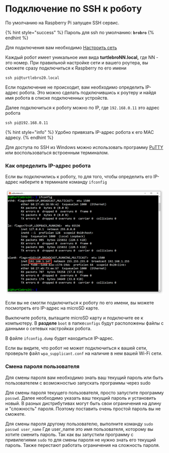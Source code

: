 # Подключение по SSH к роботу

По умолчанию на Raspberry Pi запущен SSH сервис.

{% hint style="success" %}
Пароль для ssh по умолчанию: **`brobro`**
{% endhint %}

Для подключения вам необходимо [Настроить сеть](networking.md)

Каждый робот имеет уникальное имя вида **turtlebroNN.local,** где NN - это номер. При правильной настройке сети и вашего роутера, вы сможете сразу подключиться к Raspberry по его имени

```
ssh pi@turtlebro20.local
```

Если подключение не происходит, вам необходимо определить IP-адрес робота. Это можно сделать подключившись к роутеру и найдя имя робота в списке подключенных устройств.

Далее подключиться к роботу можно по IP, где `192.168.0.11` это адрес робота

```
ssh pi@192.168.0.11
```

{% hint style="info" %}
Удобно привязать IP-адрес робота к его MAC адресу.
{% endhint %}

Для доступа по SSH из Windows можно использовать программу [PuTTY](https://www.chiark.greenend.org.uk/\~sgtatham/putty/latest.html) или воспользоваться встроенным терминалом.

### Как определить IP-адрес робота

Если вы подключились к роботу, то для того, чтобы определить его IP-адрес наберите в терминале команду `ifconfig`

![](<../.gitbook/assets/image (1) (1).png>)

Если вы не смогли подключиться к роботу по его имени, вы можете посмотреть его IP-адрес на microSD карте.

Выключите робота, вытащите microSD карту и подключите ее к компьютеру. В **разделе** `boot` в папке`configs` будут расположены файлы с данными о сетевых настройках робота.

В файле `ifconfig.dump` будет находиться IP-адрес.

Если вы видите, что робот не может подключиться к вашей сети, проверьте файл `wpa_supplicant.conf` на наличие в нем вашей Wi-Fi сети.

### Смена пароля пользователя

Для смены пароля вам необходимо знать ваш текущий пароль или быть пользователем с возможностью запускать программы через sudo

Для смены пароля текущего пользователя, просто запустите программу `passwd`. Далее необходимо указать ваш текущий пароль и установить новый. В разных дистрибутивах могут быть свои ограничения на длину и "сложность" пароля. Поэтому поставить очень простой пароль вы не сможете.

Для смены пароля другому пользователю, выполните команду `sudo passwd user_name` Где user\_name это имя пользователя, которому вы хотите сменить пароль. Так как вы запустили программу с привилегиями `sudo` то для смены пароля не нужно знать его текущий пароль. Также перестают работать ограничения на сложность пароля.

